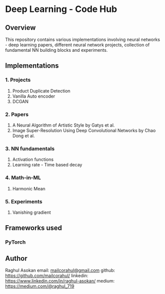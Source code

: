 # Deep Learning - Code Hub

## Overview
This repository contains various implementations involving neural networks - deep learning papers, different neural network projects, collection of fundamental NN building blocks and experiments.

## Implementations

### 1. Projects
1. Product Duplicate Detection
2. Vanilla Auto encoder
3. DCGAN

### 2. Papers
1. A Neural Algorithm of Artistic Style by Gatys et al.
2. Image Super-Resolution Using Deep Convolutional Networks by Chao Dong et al.

### 3. NN fundamentals
1. Activation functions
2. Learning rate - Time based decay

### 4. Math-in-ML
1. Harmonic Mean

### 5. Experiments
1. Vanishing gradient


## Frameworks used
### PyTorch

## Author
Raghul Asokan
email: mailcorahul@gmail.com
github: https://github.com/mailcorahul/
linkedin: https://www.linkedin.com/in/raghul-asokan/
medium: https://medium.com/@raghul_719
